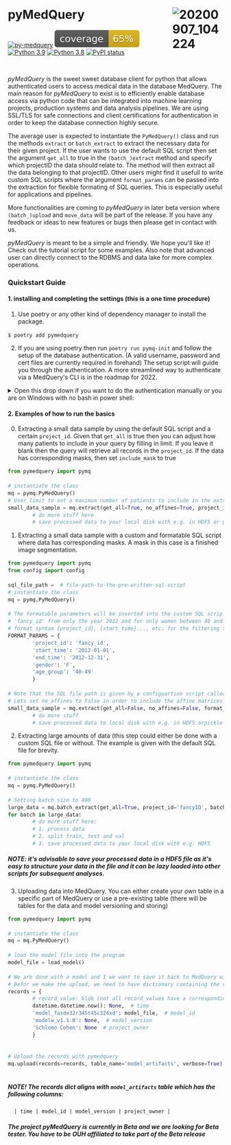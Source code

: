 # pyMedQuery <img align="right" width="120" alt="20200907_104224" src="https://user-images.githubusercontent.com/29639563/183247351-53e45de2-09cf-4344-be30-120d8a744d5f.png">

[![py-medquery](https://github.com/CRAI-OUS/py-medquery/actions/workflows/pymedquery.yaml/badge.svg)](https://github.com/CRAI-OUS/py-medquery/actions/workflows/pymedquery.yaml) <img src="./pymedquery/docs/coverage.svg"> [![Python 3.9](https://img.shields.io/badge/python-3.9-blue.svg)](https://www.python.org/downloads/release/python-390/)
[![Python 3.8](https://img.shields.io/badge/python-3.8-blue.svg)](https://www.python.org/downloads/release/python-380/)
[![PyPI status](https://img.shields.io/pypi/status/ansicolortags.svg)](https://pypi.python.org/pypi/ansicolortags/)

<br>

*pyMedQuery* is the sweet sweet database client for python that allows authenticated users to access medical data in the database MedQuery. The main reason for *pyMedQuery* to exist is to efficiently enable database access via python code that can be integrated into machine learning projects, production systems and data analysis pipelines. We are using SSL/TLS for safe connections and client certifications for authentication in order to keep the database connection highly secure. 

The average user is expected to instantiate the `PyMedQuery()` class and run the methods `extract` or `batch_extract` to extract the necessary data for their given project. If the user wants to use the default SQL script then set the argument `get_all` to true in the `(batch_)extract` method and specify which projectID the data should relate to. The method will then extract all the data belonging to that projectID. Other users might find it usefull to write custom SQL scripts where the argument `format_params` can be passed into the extraction for flexible formating of SQL queries. This is especially useful for applications and pipelines.

More functionalities are coming to *pyMedQuery* in later beta version where `(batch_)upload` and `move_data` will be part of the release. If you have any feedback or ideas to new features or bugs then please get in contact with us.

*pyMedQuery* is meant to be a simple and friendly. We hope you'll like it! Check out the tutorial script for some examples. Also note that advanced user can directly connect to the RDBMS and data lake for more complex operations.   

### Quickstart Guide

#### 1. installing and completing the settings (this is a one time procedure)

1. Use poetry or any other kind of dependency manager to install the package.

```$ poetry add pymedquery```

2. If you are using poetry then run `poetry run pymq-init` and follow the setup of the database authentication. (A valid username, password and cert files are currently required in forehand) The setup script will guide you through the authentication. A more streamlined way to authenticate via a MedQuery's CLI is in the roadmap for 2022.

<details>
<summary>Open this drop down if you want to do the authentication manually or you are on Windows with no bash in power shell:</summary>
<br>

2. Store the certification and key files for postgres somwhere safe on your machine. (you will receive the database credentials from the admins)

3. Set environment variables on your system for the file paths that point to the cert and key files you received for the database. We recommended to put the commands in your .zshrc or .bashrc.

```
$ echo 'export PGSSLCERT=file_path_to_client_crt' >> ~/<.your_rc_file>
$ echo 'export PGSSLROOTCERT=file_path_to_ca_crt' >> ~/<.your_rc_file>
$ echo 'export PGSSLKEY=file_path_to_client_key' >> ~/<.your_rc_file>
```

Set correct permissions on your client key in order for the database to read it.
```
$ chmod 600 $PGSSLKEY
```

Do the equivalent on windows with

```
setx PGSSLCERT file_path_to_client_crt
setx PPGSSLROOTCERT file_path_to_ca_crt
setx PGSSLKEY file_path_to_client_key
```

<details>
<summary>Windows is not a straight forward when setting 600 permission but you can follow these steps:</summary>
<br>

- Right-click on the target file and select properties then select Security Tab

- Click Advanced and then make sure inheritance is disabled.

- Click apply and then click Edit in the security menu

- Remove all users except Admin user, which should have full control *Admin account should have all checkboxes checked on Allow column except special permission.

- Click Apply and then click OK :)
        
<br>
</details>


4. Also include the username and password in your rc file as environment variables:

```
<your-rc-file>
# (env vars to fill out that pyMedQuery will pick up on)
export MQUSER='username-to-medquery'
export MQPWD='password-to-medquery'
export DATABASE='medquery'
```
##### NOTE! The env var names is a strict convention. The program will not work if you use other names.

<br>
</details>

#### 2. Examples of how to run the basics

0.  Extracting a small data sample by using the default SQL script and a certain `project_id`. Given that `get_all` is true then you can adjust
        how many patients to include in your query by filling in limit. If you leave it blank then the query will retrieve all records in the
        `project_id`. If the data has corresponding masks, then set `include_mask` to true

```python
from pymedquery import pymq
        
# instantiate the class
mq = pymq.PyMedQuery()
# User limit to set a maximum number of patients to include in the extraction
small_data_sample = mq.extract(get_all=True, no_affines=True, project_id='fancyID', limit=200, include_mask=False)
        # do more stuff here
        # save processed data to your local disk with e.g. in HDF5 or pickle
```


1.  Extracting a small data sample with a custom and formatable SQL script where data has corresponding masks.
        A mask in this case is a finished image segmentation.

```python
from pymedquery import pymq
from config import config

sql_file_path =  # file-path-to-the-pre-written-sql-script
# instantiate the class
mq = pymq.PyMedQuery()
        
# The formatable parameters will be inserted into the custom SQL scrip and thus extracting data belonging to
# 'fancy_id' from only the year 2012 and for only women between 40 and 49. The SQL script must include the
# format syntax {project_id}, {start_time}..., etc. for the filtering to happen.
FORMAT_PARAMS = {
        'project_id': 'fancy_id',
        'start_time': '2012-01-01',
        'end_time': '2012-12-31',
        'gender': 'F',
        'age_group': '40-49'
        }
        
# Note that the SQL file path is given by a configuartion script called config
# Lets set no_affines to False in order to include the affine matrices as well
small_data_sample = mq.extract(get_all=False, no_affines=False, format_params=FORMAT_PARAMS, sql_file_path=config.SQL_FILE_PATH, include_mask=True)
        # do more stuff
        # save processed data to local disk with e.g. in HDF5 orpickle
```
        
2. Extracting large amounts of data (this step could either be done with a custom SQL file or without. The example is given with the default SQL file for brevity.

```python
from pymedquery import pymq

# instantiate the class
mq = pymq.PyMedQuery()

# Setting batch size to 400
large_data = mq.batch_extract(get_all=True, project_id='fancyID', batch_size=400)
for batch in large_data:
        # do more stuff here:
        # 1. process data
        # 2. split train, test and val
        # 3. save processed data to your local disk with e.g. HDF5
```
##### NOTE: it's advisable to save your processed data in a HDF5 file as it's easy to structure your data in the file and it can be lazy loaded into other scripts for subsequent analyses.
        
3. Uploading data into MedQuery. You can either create your own table in a specific part of MedQuery or use a pre-existing table (there will be tables for the data and model versioning and storing)

```python
from pymedquery import pymq

# instantiate the class
mq = mq.PyMedQuery()
 
# load the model file into the program
model_file = load_model()

# We are done with a model and I we want to save it back to MedQuery with the proper version for other researchers and applications to use.
# Befor we make the upload, we need to have dictionary containing the records to upload. The dictionary keys must align with sorting of the table coulumns. Make sure that this is correct befor uploading. Use the 'verbose' argument if you want to make sure that you structure is correct.
records = {
        # record_value: blob (not all record_values have a corresponding blob)
        datetime.datetime.now(): None,  # time
        'model_fasde32r345t45c324xd': model_file,  # model_id
        'modelw_v1.1.0': None,  # model_version
        'Schlomo Cohen': None  # project_owner 
        }

 
# Upload the records with pymedquery
mq.upload(records=records, table_name='model_artifacts', verbose=True)
          
```

##### NOTE! The records dict aligns with `model_artifacts` table which has the following columns:
        
      | time | model_id | model_version | project_owner |

##### The project pyMedQuery is currently in Beta and we are looking for Beta tester. You have to be OUH affiliated to take part of the Beta release
